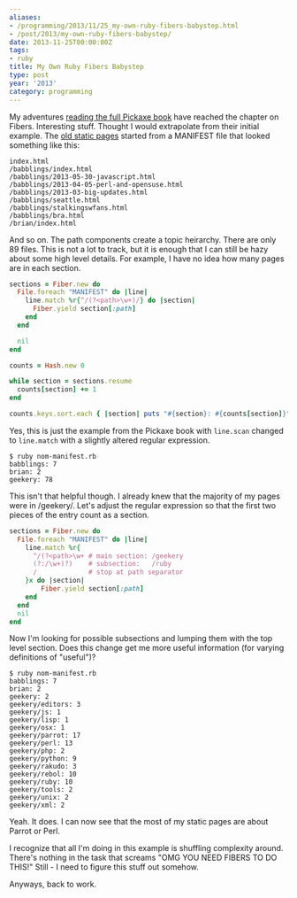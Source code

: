 ```yaml
---
aliases:
- /programming/2013/11/25_my-own-ruby-fibers-babystep.html
- /post/2013/my-own-ruby-fibers-babystep/
date: 2013-11-25T00:00:00Z
tags:
- ruby
title: My Own Ruby Fibers Babystep
type: post
year: '2013'
category: programming
---
```

[old static pages]: /categories/coolnamehere/

My adventures [reading the full Pickaxe book](/post/2013/rereading-the-pickaxe/)
have reached the chapter on Fibers. Interesting stuff. Thought I would
extrapolate from their initial example. The [old static pages][] started
from a MANIFEST file that looked something like this:
<!-- TEASER_END -->
    
~~~ text
index.html
/babblings/index.html
/babblings/2013-05-30-javascript.html
/babblings/2013-04-05-perl-and-opensuse.html
/babblings/2013-03-big-updates.html
/babblings/seattle.html
/babblings/stalkingswfans.html
/babblings/bra.html
/brian/index.html
~~~ 

And so on. The path components create a topic heirarchy. There are only 89 files. This is not a lot to track, but it is enough that I can still be hazy about some high level details. For example, I have no idea how many pages are in each section.

~~~ ruby
sections = Fiber.new do
  File.foreach "MANIFEST" do |line|
    line.match %r{^/(?<path>\w+)/} do |section|
      Fiber.yield section[:path]
    end 
  end 

  nil 
end

counts = Hash.new 0

while section = sections.resume
  counts[section] += 1
end

counts.keys.sort.each { |section| puts "#{section}: #{counts[section]}" }
~~~ 

Yes, this is just the example from the Pickaxe book with `line.scan` changed to `line.match` with a slightly altered regular expression.

~~~ console
$ ruby nom-manifest.rb 
babblings: 7
brian: 2
geekery: 78
~~~ 

This isn't that helpful though. I already knew that the majority of my pages were in /geekery/. Let's adjust the regular expression so that the first two pieces of the entry count as a section.

~~~ ruby
sections = Fiber.new do
  File.foreach "MANIFEST" do |line|
    line.match %r{
      ^/(?<path>\w+ # main section: /geekery
      (?:/\w+)?)    # subsection:   /ruby
      /             # stop at path separator
    }x do |section|
        Fiber.yield section[:path]
    end
  end
  nil
end
~~~ 

Now I'm looking for possible subsections and lumping them with the top level section. Does this change get me more useful information (for varying definitions of "useful")?

~~~ console
$ ruby nom-manifest.rb 
babblings: 7
brian: 2
geekery: 2
geekery/editors: 3
geekery/js: 1
geekery/lisp: 1
geekery/osx: 1
geekery/parrot: 17
geekery/perl: 13
geekery/php: 2
geekery/python: 9
geekery/rakudo: 3
geekery/rebol: 10
geekery/ruby: 10
geekery/tools: 2
geekery/unix: 2
geekery/xml: 2
~~~ 

Yeah. It does. I can now see that the most of my static pages are about Parrot or Perl.

I recognize that all I'm doing in this example is shuffling complexity around. There's nothing in the task that screams "OMG YOU NEED FIBERS TO DO THIS!" Still - I need to figure this stuff out somehow.

Anyways, back to work.
